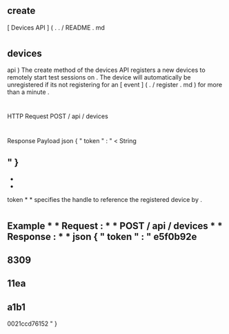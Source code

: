#
create
-
[
Devices
API
]
(
.
.
/
README
.
md
#
devices
-
api
)
The
create
method
of
the
devices
API
registers
a
new
devices
to
remotely
start
test
sessions
on
.
The
device
will
automatically
be
unregistered
if
its
not
registering
for
an
[
event
]
(
.
/
register
.
md
)
for
more
than
a
minute
.
#
#
HTTP
Request
POST
/
api
/
devices
#
#
Response
Payload
json
{
"
token
"
:
"
<
String
>
"
}
-
*
*
token
*
*
specifies
the
handle
to
reference
the
registered
device
by
.
#
#
Example
*
*
Request
:
*
*
POST
/
api
/
devices
*
*
Response
:
*
*
json
{
"
token
"
:
"
e5f0b92e
-
8309
-
11ea
-
a1b1
-
0021ccd76152
"
}
